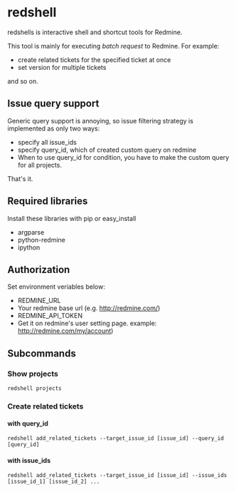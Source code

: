 # redshell

redshells is interactive shell and shortcut tools for Redmine.

This tool is mainly for executing *batch request* to Redmine. For example:

* create related tickets for the specified ticket at once
* set version for multiple tickets

and so on.

## Issue query support

Generic query support is annoying, so issue filtering strategy is implemented as only two ways:

* specify all issue\_ids
* specify query\_id, which of created custom query on redmine
 * When to use query\_id for condition, you have to make the custom query for all projects.

That's it.

## Required libraries

Install these libraries with pip or easy\_install

* argparse
* python-redmine
* ipython

## Authorization

Set environment veriables below:

* REDMINE\_URL
 * Your redmine base url (e.g. http://redmine.com/)
* REDMINE\_API\_TOKEN
 * Get it on redmine's user setting page. example: http://redmine.com/my/account)

## Subcommands

### Show projects

```shell
redshell projects
```

### Create related tickets

#### with query\_id

```shell
redshell add_related_tickets --target_issue_id [issue_id] --query_id [query_id]
```

#### with issue\_ids

```shell
redshell add_related_tickets --target_issue_id [issue_id] --issue_ids [issue_id_1] [issue_id_2] ...
```
